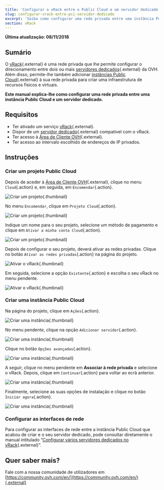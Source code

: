 ```yaml
---
title: 'Configurar o vRack entre o Public Cloud e um servidor dedicado'
slug: configurar-vrack-entre-pci-servidor-dedicado
excerpt: 'Saiba como configurar uma rede privada entre uma instância Public Cloud e um servidor dedicado'
section: vRack
---
```


**Última atualização: 08/11/2018**

## Sumário

O [vRack](https://www.ovh.pt/solucoes/vrack/){.external} é uma rede privada que lhe permite configurar o direcionamento entre dois ou mais [servidores dedicados](https://www.ovh.pt/servidores_dedicados/){.external} da OVH. Além disso, permite-lhe também adicionar [instâncias Public Cloud](https://www.ovh.pt/public-cloud/instances/){.external} à sua rede privada para criar uma infraestrutura de recursos físicos e virtuais.

**Este manual explica-lhe como configurar uma rede privada entre uma instância Public Cloud e um servidor dedicado.**


## Requisitos

- Ter ativado um serviço [vRack](https://www.ovh.pt/solucoes/vrack/){.external}.
- Dispor de um [servidor dedicado](https://www.ovh.pt/servidores_dedicados/){.external} compatível com o vRack.
- Ter acesso à [Área de Cliente OVH](https://www.ovh.com/auth/?action=gotomanager){.external}.
- Ter acesso ao intervalo escolhido de endereços de IP privados.


## Instruções

### Criar um projeto Public Cloud

Depois de aceder à [Área de Cliente OVH](https://www.ovh.com/auth/?action=gotomanager){.external}, clique no menu `Cloud`{.action} e, em seguida, em `Encomendar`{.action}.

![Criar um projeto](images/pci-project-01.png){.thumbnail}

No menu `Encomendar`, clique em `Projeto Cloud`{.action}.

![Criar um projeto](images/pci-project-02.png){.thumbnail}

Indique um nome para o seu projeto, selecione um método de pagamento e clique em `Ativar a minha conta Cloud`{.action}.

![Criar um projeto](images/pci-project-03.png){.thumbnail}

Depois de configurar o seu projeto, deverá ativar as redes privadas. Clique no botão `Ativar as redes privadas`{.action} na página do projeto.

![Ativar o vRack](images/pci-vrack-01.png){.thumbnail}

Em seguida, selecione a opção `Existente`{.action} e escolha o seu vRack no menu pendente.

![Ativar o vRack](images/pci-vrack-02.png){.thumbnail}


### Criar uma instância Public Cloud

Na página do projeto, clique em `Ações`{.action}.

![Criar uma instância](images/pci-01.png){.thumbnail}

No menu pendente, clique na opção `Adicionar servidor`{.action}.

![Criar uma instância](images/pci-02.png){.thumbnail}

Clique no botão `Opções avançadas`{.action}.

![Criar uma instância](images/pci-03.png){.thumbnail}

A seguir, clique no menu pendente em **Associar à rede privada** e selecione o vRack. Depois, clique em `Continuar`{.action} para voltar ao ecrã anterior.

![Criar uma instância](images/pci-04.png){.thumbnail}

Finalmente, selecione as suas opções de instalação e clique no botão `Iniciar agora`{.action}.

![Criar uma instância](images/pci-05.png){.thumbnail}


### Configurar as interfaces de rede

Para configurar as interfaces de rede entre a instância Public Cloud que acabou de criar e o seu servidor dedicado, pode consultar diretamente o manual intitulado “[Configurar vários servidores dedicados no vRack](https://docs.ovh.com/pt/dedicated/configurar-varios-servidores-dedicados-no-vrack/){.external}”.


## Quer saber mais?

Fale com a nossa comunidade de utilizadores em [https://community.ovh.com/en/](https://community.ovh.com/en/){.external}